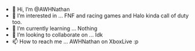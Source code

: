 - 👋 Hi, I’m @AWHNathan
- 👀 I’m interested in ... FNF and racing games and Halo kinda call of duty too.
- 🌱 I’m currently learning ... Nothing
- 💞️ I’m looking to collaborate on ... Idk
- 📫 How to reach me ... AWHNathan on XboxLive :p

<!---
AWHNathan/AWHNathan is a ✨ special ✨ repository because its `README.md` (this file) appears on your GitHub profile.
You can click the Preview link to take a look at your changes.
--->

